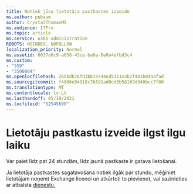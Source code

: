 ```yaml
---
title: Notiek jūsu lietotāja pastkastes izveide
ms.author: pebaum
author: CrystalThomasMS
ms.audience: ITPro
ms.topic: article
ms.service: o365-administration
ROBOTS: NOINDEX, NOFOLLOW
localization_priority: Normal
ms.assetid: 6037a6c9-a658-43ce-ba6a-8e0a4efbd3c4
ms.custom:
- "359"
- "3500004"
ms.openlocfilehash: 265bdb76fd3bb7e744ed5311e3b7f441b04aafad
ms.sourcegitcommit: f4866e94918c7b591ad0cd3b58169d340bcc7f00
ms.translationtype: MT
ms.contentlocale: lv-LV
ms.lasthandoff: 05/19/2021
ms.locfileid: "52545690"
---
```

# <a name="user-mailbox-creation-is-taking-a-long-time"></a>Lietotāju pastkastu izveide ilgst ilgu laiku

Var paiet līdz pat 24 stundām, līdz jaunā pastkaste ir gatava lietošanai.
  
Ja lietotāja pastkastes sagatavošana notiek ilgāk par stundu, mēģiniet lietotājam noņemt Exchange licenci un atkārtoti to pievienot, vai sazinieties ar atbalsta [dienestu.](https://go.microsoft.com/fwlink/p/?linkid=518322)
